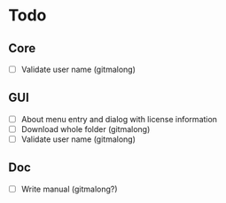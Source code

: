 # Todo

## Core
- [ ] Validate user name (gitmalong)

## GUI
- [ ] About menu entry and dialog with license information
- [ ] Download whole folder (gitmalong)
- [ ] Validate user name (gitmalong)

## Doc

- [ ] Write manual (gitmalong?)

